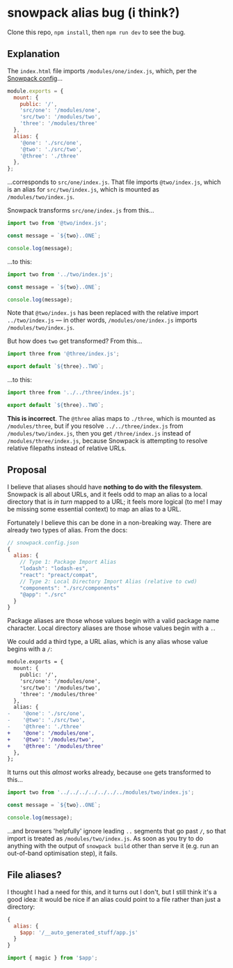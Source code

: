 # snowpack alias bug (i think?)

Clone this repo, `npm install`, then `npm run dev` to see the bug.

## Explanation

The `index.html` file imports `/modules/one/index.js`, which, per the [Snowpack config](snowpack.config.js)...

```js
module.exports = {
  mount: {
    public: '/',
    'src/one': '/modules/one',
    'src/two': '/modules/two',
    'three': '/modules/three'
  },
  alias: {
    '@one': './src/one',
    '@two': './src/two',
    '@three': './three'
  },
};
```

...corresponds to `src/one/index.js`. That file imports `@two/index.js`, which is an alias for `src/two/index.js`, which is mounted as `/modules/two/index.js`.

Snowpack transforms `src/one/index.js` from this...

```js
import two from '@two/index.js';

const message = `${two}..ONE`;

console.log(message);
```

...to this:

```js
import two from '../two/index.js';

const message = `${two}..ONE`;

console.log(message);
```

Note that `@two/index.js` has been replaced with the relative import `../two/index.js` — in other words, `/modules/one/index.js` imports `/modules/two/index.js`.

But how does `two` get transformed? From this...

```js
import three from '@three/index.js';

export default `${three}..TWO`;
```

...to this:

```js
import three from '../../three/index.js';

export default `${three}..TWO`;
```

**This is incorrect**. The `@three` alias maps to `./three`, which is mounted as `/modules/three`, but if you resolve `../../three/index.js` from `/modules/two/index.js`, then you get `/three/index.js` instead of `/modules/three/index.js`, because Snowpack is attempting to resolve relative filepaths instead of relative URLs.


## Proposal

I believe that aliases should have **nothing to do with the filesystem**. Snowpack is all about URLs, and it feels odd to map an alias to a local directory that is *in turn* mapped to a URL; it feels more logical (to me! I may be missing some essential context) to map an alias to a URL.

Fortunately I believe this can be done in a non-breaking way. There are already two types of alias. From the docs:

```js
// snowpack.config.json
{
  alias: {
    // Type 1: Package Import Alias
    "lodash": "lodash-es",
    "react": "preact/compat",
    // Type 2: Local Directory Import Alias (relative to cwd)
    "components": "./src/components"
    "@app": "./src"
  }
}
```

Package aliases are those whose values begin with a valid package name character. Local directory aliases are those whose values begin with a `.`.

We could add a third type, a URL alias, which is any alias whose value begins with a `/`:

```diff
module.exports = {
  mount: {
    public: '/',
    'src/one': '/modules/one',
    'src/two': '/modules/two',
    'three': '/modules/three'
  },
  alias: {
-    '@one': './src/one',
-    '@two': './src/two',
-    '@three': './three'
+    '@one': '/modules/one',
+    '@two': '/modules/two',
+    '@three': '/modules/three'
  },
};
```

It turns out this *almost* works already, because `one` gets transformed to this...

```js
import two from '../../../../../../../modules/two/index.js';

const message = `${two}..ONE`;

console.log(message);
```

...and browsers 'helpfully' ignore leading `..` segments that go past `/`, so that import is treated as `/modules/two/index.js`. As soon as you try to do anything with the output of `snowpack build` other than serve it (e.g. run an out-of-band optimisation step), it fails.


## File aliases?

I thought I had a need for this, and it turns out I don't, but I still think it's a good idea: it would be nice if an alias could point to a file rather than just a directory:

```js
{
  alias: {
    $app: '/__auto_generated_stuff/app.js'
  }
}
```

```js
import { magic } from '$app';
```
